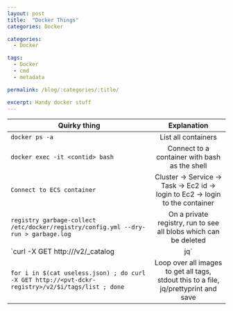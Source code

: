 ```yaml
---
layout: post
title:  "Docker Things"
categories: Docker

categories:
  - Docker

tags:
  - Docker
  - cmd
  - metadata

permalink: /blog/:categories/:title/

excerpt: Handy docker stuff
---
```


| Quirky thing        | Explanation  |
| ------------- |:-------------:|
| `docker ps -a`      | List all containers  |
| `docker exec -it <contid> bash`      | Connect to a container with bash as the shell  |
| `Connect to ECS container`      | Cluster -> Service -> Task -> Ec2 id -> login to Ec2 -> login to the container  |
| `registry garbage-collect /etc/docker/registry/config.yml --dry-run > garbage.log`      | On a private registry, run to see all blobs which can be deleted  |
| `curl -X GET http://<pvt-dckr-registry>/v2/_catalog | jq`      | Get all the list of repos/images on a private registry, stdout this to a file, jq/prettyprint  |
| `for i in $(cat useless.json) ; do curl -X GET http://<pvt-dckr-registry>/v2/$i/tags/list ; done`      | Loop over all images to get all tags, stdout this to a file, jq/prettyprint and save  |
